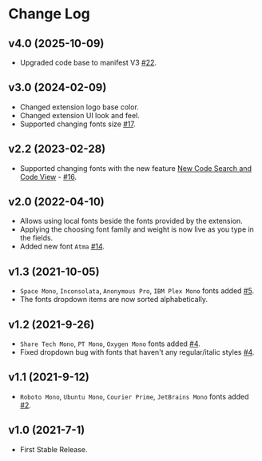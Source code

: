# Change Log

## v4.0 (2025-10-09)

- Upgraded code base to manifest V3 [#22](https://github.com/AmraniCh/github-code-font-changer/issues/22).

## v3.0 (2024-02-09)

- Changed extension logo base color.
- Changed extension UI look and feel.
- Supported changing fonts size [#17](https://github.com/AmraniCh/github-code-font-changer/pull/17).

## v2.2 (2023-02-28)

- Supported changing fonts with the new feature [New Code Search and Code View](https://docs.github.com/en/repositories/working-with-files/managing-files/navigating-files-with-the-new-code-view) - [#16](https://github.com/AmraniCh/github-code-font-changer/pull/16).

## v2.0 (2022-04-10)

- Allows using local fonts beside the fonts provided by the extension.
- Applying the choosing font family and weight is now live as you type in the fields.
- Added new font `Atma` [#14](https://github.com/AmraniCh/github-code-font-changer/pull/14).

## v1.3 (2021-10-05)

- `Space Mono`, `Inconsolata`, `Anonymous Pro`, `IBM Plex Mono` fonts added [#5](https://github.com/AmraniCh/github-code-font-changer/pull/5).
- The fonts dropdown items are now sorted alphabetically.

## v1.2 (2021-9-26)

- `Share Tech Mono`, `PT Mono`, `Oxygen Mono` fonts added [#4](https://github.com/AmraniCh/github-code-font-changer/pull/4).
-  Fixed dropdown bug with fonts that haven't any regular/italic styles [#4](https://github.com/AmraniCh/github-code-font-changer/pull/4).

## v1.1 (2021-9-12)

- `Roboto Mono`, `Ubuntu Mono`, `Courier Prime`, `JetBrains Mono` fonts added [#2](https://github.com/AmraniCh/github-code-font-changer/pull/2).

## v1.0 (2021-7-1)

- First Stable Release.